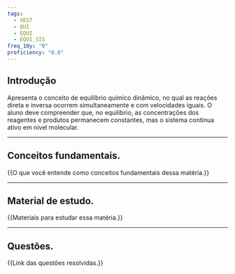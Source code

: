 ```yaml
---
tags:
  - VEST
  - QUI
  - EQUI
  - EQUI_SIS
freq_10y: "0"
proficiency: "0.0"
---
```

## Introdução

Apresenta o conceito de equilíbrio químico dinâmico, no qual as reações direta e inversa ocorrem simultaneamente e com velocidades iguais. O aluno deve compreender que, no equilíbrio, as concentrações dos reagentes e produtos permanecem constantes, mas o sistema continua ativo em nível molecular.

--- 
## Conceitos fundamentais.

{{O que você entende como conceitos fundamentais dessa matéria.}}

---
## Material de estudo.

{{Materiais para estudar essa matéria.}}

--- 
## Questões.

{{Link das questões resolvidas.}}